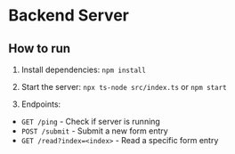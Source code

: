 # Backend Server

## How to run

1. Install dependencies:
 `npm install`

2. Start the server:
   `npx ts-node src/index.ts` or `npm start`

3. Endpoints: 
- `GET /ping` - Check if server is running
- `POST /submit` - Submit a new form entry
- `GET /read?index=<index>` - Read a specific form entry
